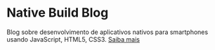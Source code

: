 Native Build Blog
===========

Blog sobre desenvolvimento de aplicativos nativos para smartphones usando JavaScript, HTML5, CSS3. [Saiba mais](http://nativebuild.com/2013/hello-world.html)